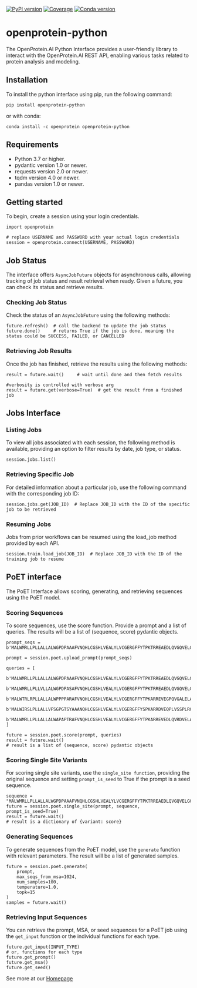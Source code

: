 [![PyPI version](https://badge.fury.io/py/openprotein-python.svg)](https://pypi.org/project/openprotein-python/)
[![Coverage](https://dev.docs.openprotein.ai/api-python/_images/coverage.svg)](https://pypi.org/project/openprotein-python/)
[![Conda version](https://anaconda.org/openprotein/openprotein-python/badges/version.svg)](https://anaconda.org/openprotein/openprotein-python)


# openprotein-python
The OpenProtein.AI Python Interface provides a user-friendly library to interact with the OpenProtein.AI REST API, enabling various tasks related to protein analysis and modeling.

## Installation 

To install the python interface using pip, run the following command: 
```
pip install openprotein-python
```

or with conda:
```
conda install -c openprotein openprotein-python
```
## Requirements

- Python 3.7 or higher.
- pydantic version 1.0 or newer.
- requests version 2.0 or newer.
- tqdm version 4.0 or newer.
- pandas version 1.0 or newer.


## Getting started

To begin, create a session using your login credentials.
```
import openprotein

# replace USERNAME and PASSWORD with your actual login credentials
session = openprotein.connect(USERNAME, PASSWORD)
```
## Job Status

The interface offers `AsyncJobFuture` objects for asynchronous calls, allowing tracking of job status and result retrieval when ready. Given a future, you can check its status and retrieve results.

### Checking Job Status
Check the status of an `AsyncJobFuture` using the following methods:
```
future.refresh()  # call the backend to update the job status
future.done()     # returns True if the job is done, meaning the status could be SUCCESS, FAILED, or CANCELLED
```

### Retrieving Job Results
Once the job has finished, retrieve the results using the following methods:
```
result = future.wait()     # wait until done and then fetch results

#verbosity is controlled with verbose arg
result = future.get(verbose=True)  # get the result from a finished job
```

## Jobs Interface

### Listing Jobs
To view all jobs associated with each session, the following method is available, providing an option to filter results by date, job type, or status.
```
session.jobs.list() 
```

### Retrieving Specific Job
For detailed information about a particular job, use the following command with the corresponding job ID:
``` 
session.jobs.get(JOB_ID)  # Replace JOB_ID with the ID of the specific job to be retrieved
```

### Resuming Jobs
Jobs from prior workflows can be resumed using the load_job method provided by each API. 
```
session.train.load_job(JOB_ID)  # Replace JOB_ID with the ID of the training job to resume
```

## PoET interface
The PoET Interface allows scoring, generating, and retrieving sequences using the PoET model.

### Scoring Sequences
To score sequences, use the score function. Provide a prompt and a list of queries. The results will be a list of (sequence, score) pydantic objects.

```
prompt_seqs = b'MALWMRLLPLLALLALWGPDPAAAFVNQHLCGSHLVEALYLVCGERGFFYTPKTRREAEDLQVGQVELGGGPGAGSLQPLALEGSLQKRGIVEQCCTSICSLYQLENYCN'

prompt = session.poet.upload_prompt(prompt_seqs)
```

```
queries = [
    b'MALWMRLLPLLALLALWGPDPAAAFVNQHLCGSHLVEALYLVCGERGFFYTPKTRREAEDLQVGQVELGGGPGAGSLQPLALEGSLQKRGIVEQCCTSICSLYQLENYCN',
    b'MALWMRLLPLLVLLALWGPDPASAFVNQHLCGSHLVEALYLVCGERGFFYTPKTRREAEDLQVGQVELGGGPGAGSLQPLALEGSLQKRGIVEQCCTSICSLYQLENYCN',
    b'MALWTRLRPLLALLALWPPPPARAFVNQHLCGSHLVEALYLVCGERGFFYTPKARREVEGPQVGALELAGGPGAGGLEGPPQKRGIVEQCCASVCSLYQLENYCN',
    b'MALWIRSLPLLALLVFSGPGTSYAAANQHLCGSHLVEALYLVCGERGFFYSPKARRDVEQPLVSSPLRGEAGVLPFQQEEYEKVKRGIVEQCCHNTCSLYQLENYCN',
    b'MALWMRLLPLLALLALWAPAPTRAFVNQHLCGSHLVEALYLVCGERGFFYTPKARREVEDLQVRDVELAGAPGEGGLQPLALEGALQKRGIVEQCCTSICSLYQLENYCN',
]
```

```
future = session.poet.score(prompt, queries)
result = future.wait()
# result is a list of (sequence, score) pydantic objects
```

### Scoring Single Site Variants
For scoring single site variants, use the `single_site function`, providing the original sequence and setting `prompt_is_seed` to True if the prompt is a seed sequence.
```
sequence = "MALWMRLLPLLALLALWGPDPAAAFVNQHLCGSHLVEALYLVCGERGFFYTPKTRREAEDLQVGQVELGGGPGAGSLQPLALEGSLQKRGIVEQCCTSICSLYQLENYCN"
future = session.poet.single_site(prompt, sequence, prompt_is_seed=True) 
result = future.wait()
# result is a dictionary of {variant: score}
```

### Generating Sequences
To generate sequences from the PoET model, use the `generate` function with relevant parameters. The result will be a list of generated samples.
```
future = session.poet.generate(
    prompt,
    max_seqs_from_msa=1024,
    num_samples=100,
    temperature=1.0,
    topk=15
)
samples = future.wait()
```

### Retrieving Input Sequences
You can retrieve the prompt, MSA, or seed sequences for a PoET job using the `get_input` function or the individual functions for each type.
```
future.get_input(INPUT_TYPE)
# or, functions for each type
future.get_prompt()
future.get_msa()
future.get_seed()
```

See more at our [Homepage](https://docs.openprotein.ai/)